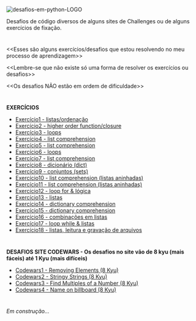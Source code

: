 ![desafios-em-python-LOGO](https://github.com/AyneNatal/desafios-exercicios-Pyhon/assets/77463370/4aa927b5-4e30-47fc-a069-c6233f4e4ea4)

Desafios de código diversos de alguns sites de Challenges ou de alguns exercícios de fixação.
#

<<Esses são alguns exercícios/desafios que estou resolvendo no meu processo de aprendizagem>>

<<Lembre-se que não existe só uma forma de resolver os exercícios ou desafios>>

<<Os desafios NÃO estão em ordem de dificuldade>>

#
**EXERCÍCIOS**
* [Exercício1 - listas/ordenação](https://github.com/AyneNatal/desafios-exercicios-Python/blob/main/exercicios/exercicio1.py)
* [Exercício2 - higher order function/closure](https://github.com/AyneNatal/desafios-exercicios-Python/blob/main/exercicios/exercicio2.py)
* [Exercício3 - loops](https://github.com/AyneNatal/desafios-exercicios-Python/blob/main/exercicios/exercicio3.py)
* [Exercício4 - list comprehension](https://github.com/AyneNatal/desafios-exercicios-Python/blob/main/exercicios/exercicio4.py)
* [Exercício5 - list comprehension](https://github.com/AyneNatal/desafios-exercicios-Python/blob/main/exercicios/exercicio5.py)
* [Exercício6 - loops](https://github.com/AyneNatal/desafios-exercicios-Python/blob/main/exercicios/exercicio6.py)
* [Exercício7 - list comprehension](https://github.com/AyneNatal/desafios-exercicios-Python/blob/main/exercicios/exercicio7.py)
* [Exercício8 - dicionário (dict)](https://github.com/AyneNatal/desafios-exercicios-Python/blob/main/exercicios/exercicio8.py)
* [Exercício9 - conjuntos (sets)](https://github.com/AyneNatal/desafios-exercicios-Python/blob/main/exercicios/exercicio9.py)
* [Exercício10 - list comprehension (listas aninhadas)](https://github.com/AyneNatal/desafios-exercicios-Python/blob/main/exercicios/exercicio10.py)
* [Exercício11 - list comprehension (listas aninhadas)](https://github.com/AyneNatal/desafios-exercicios-Python/blob/main/exercicios/exercicio11.py)
* [Exercício12 - loop for & lógica](https://github.com/AyneNatal/desafios-exercicios-Python/blob/main/exercicios/exercicio12.py)
* [Exercício13 - listas](https://github.com/AyneNatal/desafios-exercicios-Python/blob/main/exercicios/exercicio13.py)
* [Exercício14 - dictionary comprehension](https://github.com/AyneNatal/desafios-exercicios-Python/blob/main/exercicios/exercicio14.py)
* [Exercício15 - dictionary comprehension](https://github.com/AyneNatal/desafios-exercicios-Python/blob/main/exercicios/exercicio15.py)
* [Exercício16 - combinações em listas](https://github.com/AyneNatal/desafios-exercicios-Python/blob/main/exercicios/exercicio16.py)
* [Exercício17 - loop while & listas](https://github.com/AyneNatal/desafios-exercicios-Python/blob/main/exercicios/exercicio17.py)
* [Exercício18 - listas, leitura e gravação de arquivos](https://github.com/AyneNatal/desafios-exercicios-Python/blob/main/exercicios/exercicio18.py)

#
**DESAFIOS SITE CODEWARS - Os desafios no site vão de 8 kyu (mais fáceis) até 1 Kyu (mais difíceis)**

* [Codewars1 - Removing Elements (8 Kyu)](https://github.com/AyneNatal/desafios-exercicios-Python/blob/main/codewars/codewars1.py)
* [Codewars2 - Stringy Strings (8 Kyu)](https://github.com/AyneNatal/desafios-exercicios-Python/blob/main/codewars/codewars2.py)
* [Codewars3 - Find Multiples of a Number (8 Kyu)](https://github.com/AyneNatal/desafios-exercicios-Python/blob/main/codewars/codewars3.py)
* [Codewars4 - Name on billboard (8 Kyu)](https://github.com/AyneNatal/desafios-exercicios-Python/blob/main/codewars/codewars4.py)

#
*Em construção...*
